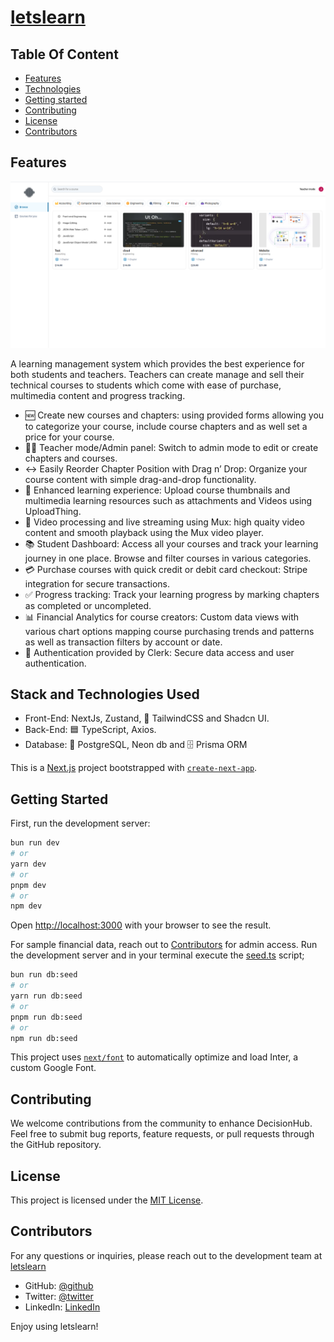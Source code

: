 # [letslearn](https://letslearn-umber.vercel.app/)

## Table Of Content

   - [Features](#Features)
   - [Technologies](#Stack-and-Technologies-Used)
   - [Getting started](#Getting-Started)
   - [Contributing](#Contributing)
   - [License](#License)
   - [Contributors](#Contributors)


 ## Features
![Image1](https://github.com/RafasGit/letslearn/blob/main/public/letslearnhome.png)

 A learning management system which provides the best experience for both students and teachers. Teachers can create manage and sell their technical courses to students which come with ease of purchase, multimedia content and progress tracking.

- 🆕 Create new courses and chapters: using provided forms allowing you to categorize your course, include course chapters and as well set a price for your course.
- 👩‍🏫 Teacher mode/Admin panel: Switch to admin mode to edit or create chapters and courses. 
- ↔️ Easily Reorder Chapter Position with Drag n’ Drop: Organize your course content with simple drag-and-drop functionality. 
- 📁 Enhanced learning experience: Upload course thumbnails and multimedia learning resources such as attachments and Videos using UploadThing.
- 🎥  Video processing and live streaming using Mux: high quaity video content and smooth playback using the Mux video player.
- 📚 Student Dashboard: Access all your courses and track your learning journey in one place. Browse and filter courses in various categories.
- 💳 Purchase courses with quick credit or debit card checkout: Stripe integration for secure transactions. 
- ✅ Progress tracking: Track your learning progress by marking chapters as completed or uncompleted. 
- 📊 Financial Analytics for course creators: Custom data views with various chart options mapping course purchasing trends and patterns as well as transaction filters by account or date.
- 🔐 Authentication provided by Clerk: Secure data access and user authentication.



 ## Stack and Technologies Used
   - Front-End: NextJs, Zustand, 🎨 TailwindCSS and Shadcn UI.
   - Back-End: 🟦 TypeScript, Axios. 
   - Database: 💾 PostgreSQL, Neon db and 🗄️ Prisma ORM

This is a [Next.js](https://nextjs.org/) project bootstrapped with [`create-next-app`](https://github.com/vercel/next.js/tree/canary/packages/create-next-app).

## Getting Started

First, run the development server:

```bash
bun run dev
# or
yarn dev
# or
pnpm dev
# or
npm dev
```

Open [http://localhost:3000](http://localhost:3000) with your browser to see the result.

For sample financial data, reach out to [Contributors](#Contributors) for admin access. Run the development server and in your terminal execute the [seed.ts](https://github.com/RafasGit/fintter/blob/main/script/seed.ts) script;

```bash
bun run db:seed
# or
yarn run db:seed
# or
pnpm run db:seed
# or
npm run db:seed
```



This project uses [`next/font`](https://nextjs.org/docs/basic-features/font-optimization) to automatically optimize and load Inter, a custom Google Font.

## Contributing

We welcome contributions from the community to enhance DecisionHub. Feel free to submit bug reports, feature requests, or pull requests through the GitHub repository.

## License

This project is licensed under the [MIT License](https://opensource.org/licenses/MIT).


## Contributors

For any questions or inquiries, please reach out to the development team at [letslearn](mailto:joshraphael424@gmail.com)
  
   - GitHub: [@github](https://github.com/RafasGit)
   - Twitter: [@twitter](https://x.com/rafa_codes22)
   - LinkedIn: [LinkedIn](https://www.linkedin.com/in/joshua-ng-ang-a-13158120a)
 
 Enjoy using letslearn!
